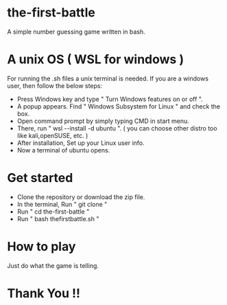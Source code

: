 # the-first-battle
A simple number guessing game written in bash.
# A unix OS ( WSL for windows )
For running the .sh files a unix terminal is needed. If you are a windows user, then follow the below steps:
* Press Windows key and type " Turn Windows features on or off ".
* A popup appears. Find " Windows Subsystem for Linux " and check the box.
* Open command prompt by simply typing CMD in start menu.
* There, run " wsl --install -d ubuntu ". ( you can choose other distro too like kali,openSUSE, etc. )
* After installation, Set up your Linux user info.
* Now a terminal of ubuntu opens.
# Get started
* Clone the repository or download the zip file.
* In the terminal, Run " git clone <repository> "
* Run " cd the-first-battle "
* Run " bash thefirstbattle.sh "
# How to play
  Just do what the game is telling.
# Thank You !!
